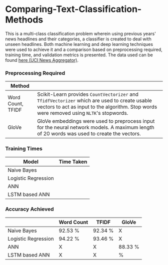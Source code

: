 # Comparing-Text-Classification-Methods

This is a multi-class classification problem wherein using previous years' news headlines and their categories, a classifier is created to deal with unseen headlines. Both machine learning and deep learning techniques were used to achieve it and a comparison based on preprocessing required, training time, and validation metrics is presented. The data used can be found [<u>here (UCI News Aggregator)</u>](https://archive.ics.uci.edu/ml/datasets/News+Aggregator).

### Preprocessing Required

|Method|    	| 
|---	|---	|
|Word Count, TFIDF   	|Scikit-Learn provides `CountVectorizer` and `TfidfVectorizer` which are used to create usable vectors to act as input to the algorithm. Stop words were removed using `NLTK`'s stopwords.	|
|GloVe   	|GloVe embeddings were used to preprocess input for the neural network models. A maximum length of 20 words was used to create the vectors.	|

### Training Times
|Model|Time Taken    	|
|---	|---	|
|Naive Bayes   	||
|Logistic Regression   	||
|ANN   	||
|LSTM based ANN   	||

### Accuracy Achieved
|   	|Word Count    	|TFIDF   	|GloVe |
|---	|---	|---	|---	|
|Naive Bayes   	|92.53 %   	|92.34 %   	|X|
|Logistic Regression   	|94.22 %   	|93.46 %   	|X|
|ANN   	|X   	|X   	|88.33 %|
|LSTM based ANN   	|X   	|X   	| %|

